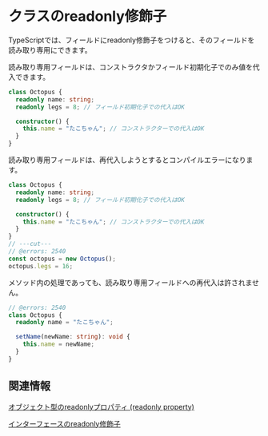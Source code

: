 # クラスのreadonly修飾子

TypeScriptでは、フィールドにreadonly修飾子をつけると、そのフィールドを読み取り専用にできます。

読み取り専用フィールドは、コンストラクタかフィールド初期化子でのみ値を代入できます。

```ts twoslash
class Octopus {
  readonly name: string;
  readonly legs = 8; // フィールド初期化子での代入はOK

  constructor() {
    this.name = "たこちゃん"; // コンストラクターでの代入はOK
  }
}
```

読み取り専用フィールドは、再代入しようとするとコンパイルエラーになります。

```ts twoslash
class Octopus {
  readonly name: string;
  readonly legs = 8; // フィールド初期化子での代入はOK

  constructor() {
    this.name = "たこちゃん"; // コンストラクターでの代入はOK
  }
}
// ---cut---
// @errors: 2540
const octopus = new Octopus();
octopus.legs = 16;
```

メソッド内の処理であっても、読み取り専用フィールドへの再代入は許されません。

```ts twoslash
// @errors: 2540
class Octopus {
  readonly name = "たこちゃん";

  setName(newName: string): void {
    this.name = newName;
  }
}
```

## 関連情報

[オブジェクト型のreadonlyプロパティ (readonly property)](../../values-types-variables/object/readonly-property.md)

[インターフェースのreadonly修飾子](../interface/readonly-modifier-in-interfaces.md)

